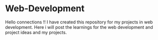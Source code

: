 # Web-Development

Hello connections !! 
I have created this repository for my projects in web development.
Here i will post the learnings for the web development and project ideas and my projects.
